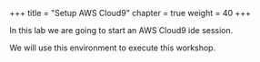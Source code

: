+++
title = "Setup AWS Cloud9"
chapter = true
weight = 40
+++

In this lab we are going to start an AWS Cloud9 ide session. 

We will use this environment to execute this workshop.
